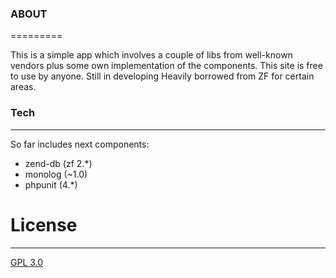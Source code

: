 ### ABOUT
=========

This is a simple app which involves a couple of libs from well-known vendors plus some own implementation of the components.
This site is free to use by anyone.
Still in developing
Heavily borrowed from ZF for certain areas.

### Tech
--------

So far includes next components:
- zend-db (zf 2.*)
- monolog (~1.0)
- phpunit (4.*)


# License
---------

[GPL 3.0](https://www.gnu.org/licenses/gpl-faq.html)
